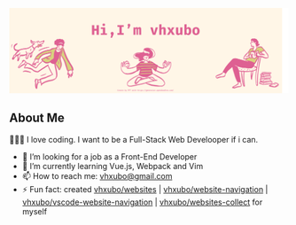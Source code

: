 [![](./images/vhxubo.png)](https://opendoodles.com/)

## About Me

👨🏻‍💻 I love coding. I want to be a Full-Stack Web Develooper if i can.

- 👀 I’m looking for a job as a Front-End Developer
- 🌱 I’m currently learning Vue.js, Webpack and Vim
- 📫 How to reach me: vhxubo@gmail.com
- ⚡ Fun fact: created [vhxubo/websites](https://github.com/vhxubo/websites) | [vhxubo/website-navigation](https://github.com/vhxubo/website-navigation) | [vhxubo/vscode-website-navigation](https://github.com/vhxubo/vscode-website-navigation) | [vhxubo/websites-collect](https://github.com/vhxubo/websites-collect) for myself
